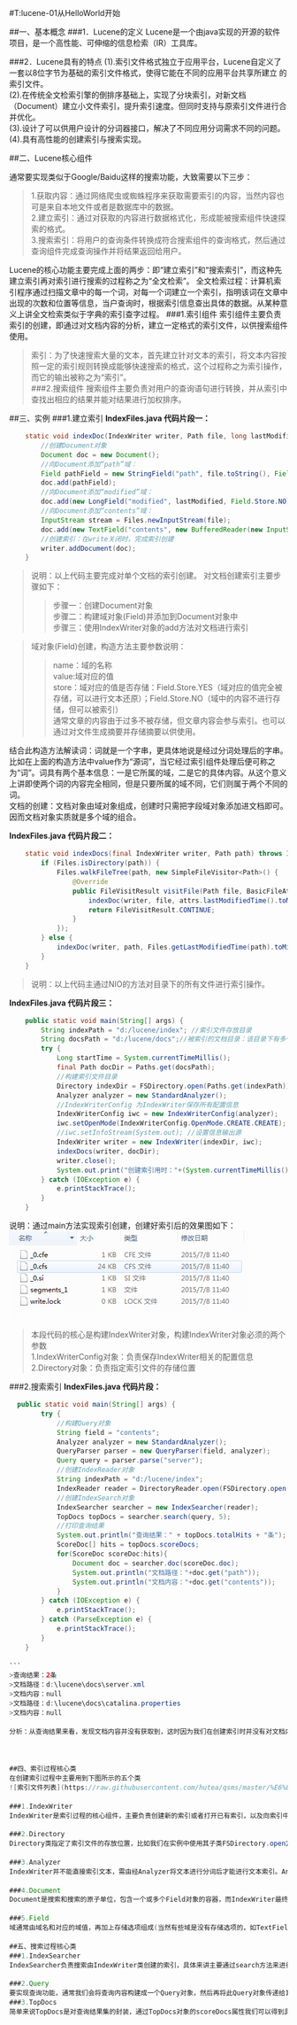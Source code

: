 #T:lucene-01从HelloWorld开始

##一、基本概念
###1．Lucene的定义
Lucene是一个由java实现的开源的软件项目，是一个高性能、可伸缩的信息检索（IR）工具库。

###2．Lucene具有的特点
(1).索引文件格式独立于应用平台，Lucene自定义了一套以8位字节为基础的索引文件格式，使得它能在不同的应用平台共享所建立
的索引文件。  
(2).在传统全文检索引擎的倒排序基础上，实现了分块索引，对新文档（Document）建立小文件索引，提升索引速度。但同时支持与原索引文件进行合并优化。  
(3).设计了可以供用户设计的分词器接口，解决了不同应用分词需求不同的问题。  
(4).具有高性能的创建索引与搜索实现。


##二、Lucene核心组件

通常要实现类似于Google/Baidu这样的搜索功能，大致需要以下三步：
>1.获取内容：通过网络爬虫或蜘蛛程序来获取需要索引的内容，当然内容也可是来自本地文件或者是数据库中的数据。  
>2.建立索引：通过对获取的内容进行数据格式化，形成能被搜索组件快速探索的格式。  
>3.搜索索引：将用户的查询条件转换成符合搜索组件的查询格式，然后通过查询组件完成查询操作并将结果返回给用户。

Lucene的核心功能主要完成上面的两步：即“建立索引”和“搜索索引”，而这种先建立索引再对索引进行搜索的过程称之为“全文检索”。
全文检索过程：计算机索引程序通过扫描文章中的每一个词，对每一个词建立一个索引，指明该词在文章中出现的次数和位置等信息，当户查询时，根据索引信息查出具体的数据。从某种意义上讲全文检索类似于字典的索引查字过程。
###1.索引组件
索引组件主要负责索引的创建，即通过对文档内容的分析，建立一定格式的索引文件，以供搜索组件使用。  
>索引：为了快速搜索大量的文本，首先建立针对文本的索引，将文本内容按照一定的索引规则转换成能够快速搜索的格式，这个过程称之为索引操作，而它的输出被称之为“索引”。  
###2.搜索组件
搜索组件主要负责对用户的查询语句进行转换，并从索引中查找出相应的结果并能对结果进行加权排序。

##三、实例
###1.建立索引
**IndexFiles.java 代码片段一：**
```java
	static void indexDoc(IndexWriter writer, Path file, long lastModified) throws IOException {
	    //创建Document对象
	    Document doc = new Document();
	    //向Document添加“path”域：
	    Field pathField = new StringField("path", file.toString(), Field.Store.YES);
	    doc.add(pathField);
	    //向Document添加“modified”域：
	    doc.add(new LongField("modified", lastModified, Field.Store.NO));
	    //向Document添加“contents”域：
	    InputStream stream = Files.newInputStream(file);
	    doc.add(new TextField("contents", new BufferedReader(new InputStreamReader(stream, StandardCharsets.UTF_8))));
	    //创建索引：在write关闭时，完成索引创建
	    writer.addDocument(doc);
	}
```
>说明：以上代码主要完成对单个文档的索引创建。 对文档创建索引主要步骤如下：  
>>步骤一：创建Document对象  
>>步骤二：构建域对象(Field)并添加到Document对象中  
>>步骤三：使用IndexWriter对象的add方法对文档进行索引  

>域对象(Field)创建，构造方法主要参数说明：
>>name：域的名称  
>>value:域对应的值  
>>store：域对应的值是否存储：Field.Store.YES（域对应的值完全被存储，可以进行文本还原）；Field.Store.NO（域中的内容不进行存储，但可以被索引）  
>>通常文章的内容由于过多不被存储，但文章内容会参与索引。也可以通过对文件生成摘要并存储摘要以供使用。
>>

结合此构造方法解读词：词就是一个字串，更具体地说是经过分词处理后的字串。比如在上面的构造方法中value作为“源词”，当它经过索引组件处理后便可称之为“词”。词具有两个基本信息：一是它所属的域，二是它的具体内容。从这个意义上讲即使两个词的内容完全相同，但是只要所属的域不同，它们则属于两个不同的词。  
文档的创建：文档对象由域对象组成，创建时只需把字段域对象添加进文档即可。因而文档对象实质就是多个域的组合。


**IndexFiles.java 代码片段二：**
```java
    static void indexDocs(final IndexWriter writer, Path path) throws IOException {
        if (Files.isDirectory(path)) {
            Files.walkFileTree(path, new SimpleFileVisitor<Path>() {
                @Override
                public FileVisitResult visitFile(Path file, BasicFileAttributes attrs) throws IOException {
                    indexDoc(writer, file, attrs.lastModifiedTime().toMillis());
                    return FileVisitResult.CONTINUE;
                }
            });
        } else {
            indexDoc(writer, path, Files.getLastModifiedTime(path).toMillis());
        }
    }
```
>说明：以上代码主通过NIO的方法对目录下的所有文件进行索引操作。  

**IndexFiles.java 代码片段三：**
```java
    public static void main(String[] args) {
        String indexPath = "d:/lucene/index"; //索引文件存放目录
        String docsPath = "d:/lucene/docs";//被索引的文档目录：该目录下有多个原始文档
        try {
            Long startTime = System.currentTimeMillis();
            final Path docDir = Paths.get(docsPath);
            //构建索引文件目录
            Directory indexDir = FSDirectory.open(Paths.get(indexPath));
            Analyzer analyzer = new StandardAnalyzer();
            //IndexWriterConfig 为IndexWriter保存所有配置信息
            IndexWriterConfig iwc = new IndexWriterConfig(analyzer);
            iwc.setOpenMode(IndexWriterConfig.OpenMode.CREATE.CREATE);
            //iwc.setInfoStream(System.out); //设置信息输出源
            IndexWriter writer = new IndexWriter(indexDir, iwc);
            indexDocs(writer, docDir);
            writer.close();
            System.out.print("创建索引用时："+(System.currentTimeMillis() - startTime));
        } catch (IOException e) {
            e.printStackTrace();
        }
    }
```
说明：通过main方法实现索引创建，创建好索引后的效果图如下：  
![索引文件列表](https://raw.githubusercontent.com/hutea/qsms/master/%E6%88%91%E7%9A%84%E7%AC%94%E8%AE%B0/Lucene%E7%AC%94%E8%AE%B0/images/%E4%BA%A7%E7%94%9F%E7%9A%84%E7%B4%A2%E5%BC%95%E6%96%87%E4%BB%B6.png)  

>本段代码的核心是构建IndexWriter对象，构建IndexWriter对象必须的两个参数   
>1.IndexWriterConfig对象：负责保存IndexWriter相关的配置信息  
>2.Directory对象：负责指定索引文件的存储位置

###2.搜索索引
**IndexFiles.java 代码片段：**  
````java
  public static void main(String[] args) {
        try {
 			//构建Query对象
            String field = "contents";
            Analyzer analyzer = new StandardAnalyzer();
            QueryParser parser = new QueryParser(field, analyzer);
            Query query = parser.parse("server");      
            //创建IndexReader对象
            String indexPath = "d:/lucene/index";
            IndexReader reader = DirectoryReader.open(FSDirectory.open(Paths.get(indexPath)));
			//创建IndexSearch对象
            IndexSearcher searcher = new IndexSearcher(reader);
            TopDocs topDocs = searcher.search(query, 5);
			//打印查询结果
            System.out.println("查询结果：" + topDocs.totalHits + "条");
            ScoreDoc[] hits = topDocs.scoreDocs;
            for(ScoreDoc scoreDoc:hits){
                Document doc = searcher.doc(scoreDoc.doc);
                System.out.println("文档路径："+doc.get("path"));
                System.out.println("文档内容："+doc.get("contents"));
            }
        } catch (IOException e) {
            e.printStackTrace();
        } catch (ParseException e) {
            e.printStackTrace();
        }
    }

```
>查询结果：2条  
>文档路径：d:\lucene\docs\server.xml  
>文档内容：null  
>文档路径：d:\lucene\docs\catalina.properties  
>文档内容：null  

分析：从查询结果来看，发现文档内容并没有获取到，这时因为我们在创建索引时并没有对文档内容进行存储(在IndexFiles中，我们通过TextField来创建文档内容的文本域，但默认的文本域是不进行存储的)，如果要想在这里显示，在创建索引时将内容转换为字串并进行存储即可。  



##四、索引过程核心类
在创建索引过程中主要用到下图所示的五个类
![索引文件列表](https://raw.githubusercontent.com/hutea/qsms/master/%E6%88%91%E7%9A%84%E7%AC%94%E8%AE%B0/Lucene%E7%AC%94%E8%AE%B0/images/lucene%E5%88%9B%E5%BB%BA%E7%B4%A2%E5%BC%95%E4%BD%BF%E7%94%A8%E5%88%B0%E7%9A%84%E7%B1%BB.png)  

###1.IndexWriter
IndexWriter是索引过程的核心组件，主要负责创建新的索引或者打开已有索引，以及向索引中添加、删除或更新被索引的文档信息。

###2.Directory
Directory类指定了索引文件的存放位置，比如我们在实例中使用其子类FSDirectory.open方法来获取真实的存储路径。

###3.Analyzer
IndexWriter并不能直接索引文本，需由经Analyzer将文本进行分词后才能进行文本索引。Analyzer主要负责从被索引的文本文件中提取语汇单元，并去掉无用信息。事实上对一个应用程序选择一个合适的Analyzer是非常重要的，因为一个合适的Analyzer对于索引搜索的准确性起着非常重要的作用。

###4.Document
Document是搜索和搜索的原子单位，包含一个或多个Field对象的容器，而IndexWriter最终要进行直接处理的对象也正是此Doucment对象。从本质上来说，Document决定了文档怎样被索引，当然最本质上是由Field决定。

###5.Field
域通常由域名和对应的域值，再加上存储选项组成(当然有些域是没有存储选项的，如TextField不进行存储，则没有存储选项)。

##五、搜索过程核心类
###1.IndexSearcher
IndexSearcher负责搜索由IndexWriter类创建的索引，具体来讲主要通过search方法来进行搜索。IndexSearch可看作是一个以只读方式打开索引的类，在前面的实例中，我们使用了最简单的搜索方法，即通过Query对象和int topN来实现搜索。

###2.Query
要实现查询功能，通常我们会将查询内容构建成一个Query对象，然后再将此Query对象传递给IndexSearcher的search方法。除了在前面的实例中我们通过QuerParser对象来解析出一个Query对象外，我们还可以构建TermQuery、BooleanQuery、PhraserQuery等Query子类来进行查询操作。
###3.TopDocs
简单来说TopDocs是对查询结果集的封装，通过TopDocs对象的scoreDocs属性我们可以得到具体的查询结果文档信息(ScoreDocs数组)。然后可以对此ScoreDocs数组进行遍历操作得到我们期望的内容。

